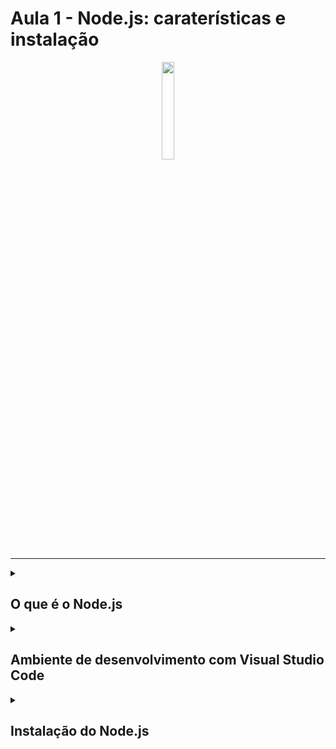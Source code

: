 <link rel="stylesheet" type="text/css" href="styles.css">
<h1>Aula 1 - Node.js: caraterísticas e instalação</h1>
<p align="center"><img src="https://upload.wikimedia.org/wikipedia/commons/d/d9/Node.js_logo.svg" width="20%" ></p>
<hr></hr>
<details>
<summary><h2>O que é o Node.js</h2></summary>
<p align="justify">O Node.js é uma plataforma de programação que permite criar aplicativos e sites incríveis usando a linguagem <a href="https://developer.mozilla.org/pt-BR/docs/Web/JavaScript" target="_blank">JavaScript</a> (sitezinho de referência e não adianta reclamar, sim, tem que aprender inglês). Sabe aqueles jogos ou sites interativos que você gosta? Muitos deles são feitos com JavaScript, e o Node.js. Sabe aqueles serviços online de comércio, redes sociais, aplicativos de celular...também podem ser feitos em Node.js.  

Então, como funciona o Node.js? Bem, imagine que você está organizando uma festa na sua casa. Você precisa cuidar de tudo: receber os convidados, tocar música, servir comida, entre outras coisas. O Node.js é como um anfitrião de festa para os programadores. Ele ajuda a lidar com várias coisas ao mesmo tempo, como receber solicitações de pessoas que acessam um site, lidar com dados, enviar respostas rápidas e muito mais.

Uma coisa especial sobre o Node.js é que ele é muito rápido! Isso ocorre porque o Node.js usa um truque inteligente. Enquanto outras plataformas de programação fazem uma coisa de cada vez, o Node.js consegue fazer várias coisas ao mesmo tempo, sem ficar "travado". Isso o torna excelente para criar aplicativos e sites que precisam responder rapidamente e funcionar bem mesmo quando muitas pessoas estão usando ao mesmo tempo.

Outra coisa legal sobre o Node.js é que ele tem um monte de "peças" prontas para os programadores usarem. São como blocos de Lego que você pode juntar para construir coisas incríveis! Essas peças, chamadas de bibliotecas e módulos, facilitam a criação de jogos, sites, aplicativos de mensagens, redes sociais e muito mais 👍.

Então, resumindo, o Node.js é uma plataforma de programação que ajuda os desenvolvedores a criar jogos, sites e aplicativos usando JavaScript. Ele é rápido, permite fazer várias coisas ao mesmo tempo e tem muitas ferramentas prontas para uso.

Bora ver como funciona.😎</p>
</details>

<details>
<summary><h2>Ambiente de desenvolvimento com Visual Studio Code</h2></summary>
<p align="justify">
Antes de começar com o próprio Node.js é bom entender quais são as ferramentas para iniciar.
  
Primeiramente precisamos de um ambiente de desenvolvimento, ou seja um editor de código. Existem vários softwares que facilitam o desenvolvimento, na lista abaixo estão citados os mais relevantes
  
  <ul>
    <li><a href="https://www.sublimetext.com/" target="_blank">Sublime Text</a></li>
    <li><a href="https://atom.io/" target="_blank">Atom</a></li>
    <li><a href="https://notepad-plus-plus.org/" target="_blank">Notepad++</a></li>
    <li><a href="https://code.visualstudio.com/" target="_blank">Visual Studio Code</a> 🤩🤩</li>
  </ul>
  
  Deu para entender que o queridinho aqui será o VS Code 😀...também é gratis 😎👍
  
  Para instalar o VS Code, siga o passo a passo 👇
  <ol>
    <li>Acesse o site oficial do VS Code em <a href="https://code.visualstudio.com/" target="_blank">https://code.visualstudio.com/</a>.</li>
    <li>Na página inicial, você encontrará o botão "Download", clique nele.</li>
    <li>O site detectará automaticamente o sistema operacional e oferecerá o instalador do VS Code para Windows. Clique no botão de download correspondente.</li>
    <li>Após o download, execute o instalador clicando duas vezes no arquivo baixado.</li>
    <li>Será exibida a janela de instalação. Leia o contrato de licença e clique em "Next".</li>
    <li>Escolha o local de instalação. O padrão geralmente é adequado, mas você pode alterar o local se desejar. Clique em "Next".</li>
    <li>Selecione os componentes adicionais que deseja instalar. Para a maioria dos usuários, as opções padrão são suficientes. Clique em "Next".</li>
    <li>Escolha se deseja adicionar o VS Code ao Path do sistema para que possa ser acessado facilmente no prompt de comando. É recomendado selecionar essa opção para facilitar o uso posterior. Clique em "Next".</li>
    <li>Na próxima tela, você pode optar por adicionar atalhos ao menu Iniciar e/ou à área de trabalho. Selecione as opções desejadas e clique em "Next".</li>
    <li>Na tela seguinte, selecione se deseja participar ou não do aprimoramento da experiência do usuário, enviando dados anônimos à Microsoft. Faça sua escolha e clique em "Next".</li>
    <li>Aguarde enquanto a instalação é concluída.</li>
    <li>Após a conclusão da instalação, você verá a tela de conclusão. Certifique-se de marcar a opção "Abrir o Visual Studio Code" e clique em "Finish".</li>
  </ol>
  
  Beleza 👍,resolvido isto vamos para o que nos interessa: a instalação do Node.js
  </p>
</details>

<details>
<summary><h2>Instalação do Node.js</h2></summary>
<p align="justify">
 <ol>
  <li>Acesse o site oficial do Node.js em https://nodejs.org.</li>
  <li>Na página inicial, você encontrará o botão "Download", clique nele.</li>
  <li>Na seção "LTS" (Long Term Support), clique no botão "Windows Installer" para baixar o instalador do Node.js para Windows.</li>
  <li>Após o download, execute o instalador clicando duas vezes no arquivo baixado.</li>
  <li>Será exibida a janela de instalação. Leia o contrato de licença e clique em "Next".</li>
  <li>Escolha o local de instalação. O padrão geralmente é adequado, mas você pode alterar o local se desejar. Clique em "Next".</li>
  <li>Selecione os componentes que deseja instalar. Recomenda-se manter as opções padrão marcadas. Clique em "Next".</li>
  <li>Escolha se deseja adicionar o Node.js ao Path do sistema para que possa ser acessado facilmente no prompt de comando. É recomendado selecionar a opção "Automatically install the necessary tools..." para que o Node.js funcione corretamente. Clique em "Next".</li>
  <li>Na próxima tela, escolha um tipo de instalação. A opção "Normal" é recomendada para a maioria dos usuários. Clique em "Next".</li>
  <li>Aguarde enquanto a instalação é concluída.</li>
  <li>Após a conclusão da instalação, você verá a tela de conclusão. Clique em "Finish".</li>
 </ol>
  
  Para terminar e verificar se tudo deu certo abra o prompt de comando e digite o seguinte comando.
```bash 
    node --version 
```

  </p>
</details>
